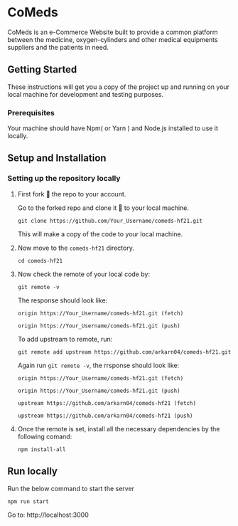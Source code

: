 # CoMeds

CoMeds is an e-Commerce Website built to provide a common platform between the medicine, oxygen-cylinders and other medical equipments suppliers and the patients in need.

## Getting Started

These instructions will get you a copy of the project up and running on your local machine for development and testing purposes.

### Prerequisites

Your machine should have Npm( or Yarn ) and Node.js installed to use it locally.

## Setup and Installation

### Setting up the repository locally

 1. First fork 🍴 the repo to your account.

    Go to the forked repo and clone it 👥 to your local machine.

    ` git clone https://github.com/Your_Username/comeds-hf21.git `
    
    This will make a copy of the code to your local machine.

 2. Now move to the `comeds-hf21` directory.

    ` cd comeds-hf21 `

 3. Now check the remote of your local code by:

    ` git remote -v `

    The response should look like:

    ```
    origin https://Your_Username/comeds-hf21.git (fetch)

    origin https://Your_Username/comeds-hf21.git (push) 
    ```

    To add upstream to remote, run: 

     `git remote add upstream https://github.com/arkarn04/comeds-hf21.git`

    Again run `git remote -v`, the rrsponse should look like: 

    ```
    origin https://Your_Username/comeds-hf21.git (fetch)

    origin https://Your_Username/comeds-hf21.git (push)
      
    upstream https://github.com/arkarn04/comeds-hf21 (fetch)

    upstream https://github.com/arkarn04/comeds-hf21 (push)
    ```

 4. Once the remote is set, install all the necessary dependencies by the following comand: 
    
    `npm install-all`

## Run locally

Run the below command to start the server

`npm run start`

Go to: http://localhost:3000

